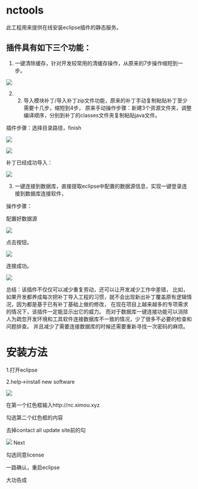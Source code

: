 # nctools

此工程用来提供在线安装eclipse插件的静态服务。

## 插件具有如下三个功能：

1.	一键清除缓存，针对开发较常用的清缓存操作，从原来的7步操作缩短到一步。

![](https://github.com/ximouzhao/nctools/blob/master/image/1.png)

2. 2.	导入模块补丁/导入补丁zip文件功能，原来的补丁手动复制粘贴补丁至少需要十几步，缩短到4步， 原来手动操作步骤：新建3个资源文件夹，调整编译顺序，分别到补丁的classes文件夹复制粘贴java文件。

插件步骤：选择目录路径，finish


![](https://github.com/ximouzhao/nctools/blob/master/image/2.jpg)


![](https://github.com/ximouzhao/nctools/blob/master/image/3.jpg)

补丁已经成功导入：

![](https://github.com/ximouzhao/nctools/blob/master/image/4.png)

3.	一键连接到数据库，直接提取eclipse中配置的数据源信息，实现一键登录连接到数据库连接软件，

操作步骤：

配置好数据源

![](https://github.com/ximouzhao/nctools/blob/master/image/5.jpg)

点击按钮。

![](https://github.com/ximouzhao/nctools/blob/master/image/6.jpg)

连接成功。

![](https://github.com/ximouzhao/nctools/blob/master/image/7.jpg)

总结：该插件不仅仅可以减少重复劳动，还可以让开发减少工作中差错， 比如，如果开发都养成每次把补丁导入工程的习惯，就不会出现新出补丁覆盖原有逻辑情况，因为都是基于已有补丁基础上做的修改， 在现在项目上越来越多的专项需求的情况下，该插件一定能显示出它的威力。 而对于数据库一键连接功能可以消除人为疏忽开发环境和工具软件连接数据库不一致的情况，少了很多不必要的检查和问题排查。 并且减少了需要连接数据库的时候还需要重新寻找一次密码的麻烦。


# 安装方法

1.打开eclipse

2.help->install new software

![](https://github.com/ximouzhao/nctools/blob/master/image/8.png)

在第一个红色框输入http://nc.ximou.xyz

勾选第二个红色框的内容

去掉contact all update site前的勾

![](https://github.com/ximouzhao/nctools/blob/master/image/9.png)
Next

勾选同意license

一路确认，重启eclipse

大功告成
